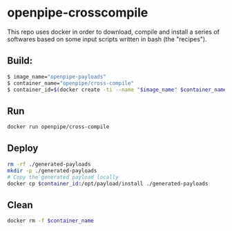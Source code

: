 # openpipe-crosscompile

This repo uses docker in order to download, compile and install a series of softwares based on some input scripts written in bash (the "recipes").

## Build:

```bash
$ image_name="openpipe-payloads"
$ container_name="openpipe/cross-compile"
$ container_id=$(docker create -ti --name "$image_name" $container_name bash)
```

## Run
```bash
docker run openpipe/cross-compile
```

## Deploy
```bash
rm -rf ./generated-payloads
mkdir -p ./generated-payloads
# Copy the generated payload locally
docker cp $container_id:/opt/payload/install ./generated-payloads
```

## Clean
```bash
docker rm -f $container_name
```
